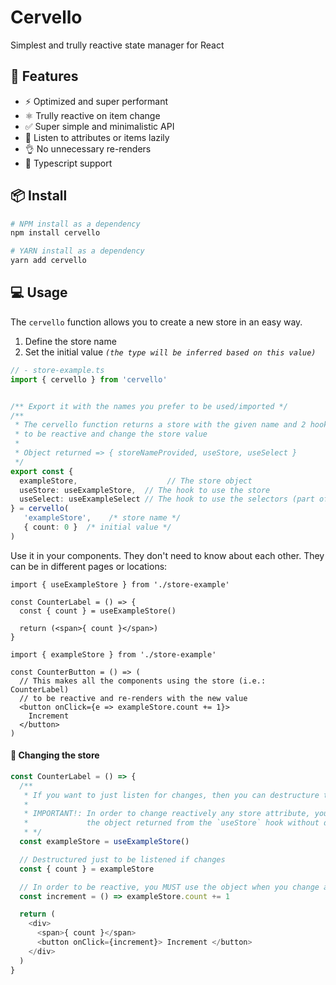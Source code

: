 # Cervello
Simplest and trully reactive state manager for React


## 🚀 **Features**
- ⚡️ Optimized and super performant
- ⚛️ Trully reactive on item change
- ✅ Super simple and minimalistic API
- 🐨 Listen to attributes or items lazily
- 👌 No unnecessary re-renders
- 🔑 Typescript support

## 📦 **Install**
```zsh
# NPM install as a dependency
npm install cervello

# YARN install as a dependency
yarn add cervello
```


## 💻 **Usage**
The `cervello` function allows you to create a new store in an easy way.
1. Define the store name
2. Set the initial value _`(the type will be inferred based on this value)`_

```ts
// - store-example.ts
import { cervello } from 'cervello'


/** Export it with the names you prefer to be used/imported */
/**
 * The cervello function returns a store with the given name and 2 hooks
 * to be reactive and change the store value
 * 
 * Object returned => { storeNameProvided, useStore, useSelect }
 */
export const {
  exampleStore,                    // The store object
  useStore: useExampleStore,  // The hook to use the store
  useSelect: useExampleSelect // The hook to use the selectors (part of the store)
} = cervello(
   'exampleStore',    /* store name */
   { count: 0 }  /* initial value */
)
```


Use it in your components. They don't need to know about each other. They can be in different pages or locations:
```tsx
import { useExampleStore } from './store-example'

const CounterLabel = () => {
  const { count } = useExampleStore()

  return (<span>{ count }</span>)
}
```


```tsx
import { exampleStore } from './store-example'

const CounterButton = () => (
  // This makes all the components using the store (i.e.: CounterLabel)
  // to be reactive and re-renders with the new value
  <button onClick={e => exampleStore.count += 1}>
    Increment
  </button>
)
```


#### 🔖 Changing the store
```ts
const CounterLabel = () => {
  /**
   * If you want to just listen for changes, then you can destructure the value but...
   *
   * IMPORTANT!: In order to change reactively any store attribute, you must use 
   *             the object returned from the `useStore` hook without destructuring
   * */
  const exampleStore = useExampleStore()

  // Destructured just to be listened if changes
  const { count } = exampleStore

  // In order to be reactive, you MUST use the object when you change a value
  const increment = () => exampleStore.count += 1

  return (
    <div>
      <span>{ count }</span>
      <button onClick={increment}> Increment </button>
    </div>
  )
}

```
